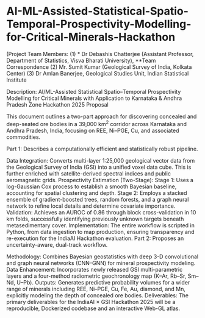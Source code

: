 # AI-ML-Assisted-Statistical-Spatio-Temporal-Prospectivity-Modelling-for-Critical-Minerals-Hackathon
(Project Team Members: (1) * Dr Debashis Chatterjee (Assistant Professor, Department of Statistics, Visva Bharati University),  **Team Correspondence
                       (2)   Mr. Sumit Kumar (Geological Survey of India, Kolkata Center)
                       (3)  Dr Amlan Banerjee, Geological Studies Unit, Indian Statistical Institute

Description: 
AI/ML-Assisted Statistical Spatio–Temporal Prospectivity Modelling for Critical Minerals with Application to Karnataka &amp; Andhra Pradesh Zone Hackathon 2025 Proposal

This document outlines a two-part approach for discovering concealed and deep-seated ore bodies in a 39,000 km$^2$ corridor across Karnataka and Andhra Pradesh, India, focusing on REE, Ni–PGE, Cu, and associated commodities.

Part 1: Describes a computationally efficient and statistically robust pipeline.

Data Integration: Converts multi-layer 1:25,000 geological vector data from the Geological Survey of India (GSI) into a unified voxel data cube. This is further enriched with satellite-derived spectral indices and public aeromagnetic grids.
Prospectivity Estimation (Two-Stage):
Stage 1: Uses a log-Gaussian Cox process to establish a smooth Bayesian baseline, accounting for spatial clustering and depth.
Stage 2: Employs a stacked ensemble of gradient-boosted trees, random forests, and a graph neural network to refine local details and determine covariate importance.
Validation: Achieves an AUROC of 0.86 through block cross-validation in 10 km folds, successfully identifying previously unknown targets beneath metasedimentary cover.
Implementation: The entire workflow is scripted in Python, from data ingestion to map production, ensuring transparency and re-execution for the IndiaAI Hackathon evaluation.
Part 2: Proposes an uncertainty-aware, dual-track workflow.

Methodology: Combines Bayesian geostatistics with deep 3-D convolutional and graph neural networks (CNN–GNN) for mineral prospectivity modeling.
Data Enhancement: Incorporates newly released GSI multi-parametric layers and a four-method radiometric geochronology map (K–Ar, Rb–Sr, Sm–Nd, U–Pb).
Outputs: Generates predictive probability volumes for a wider range of minerals including REE, Ni–PGE, Cu, Fe, Au, diamond, and Mn, explicitly modeling the depth of concealed ore bodies.
Deliverables: The primary deliverables for the IndiaAI × GSI Hackathon 2025 will be a reproducible, Dockerized codebase and an interactive Web-GL atlas.
